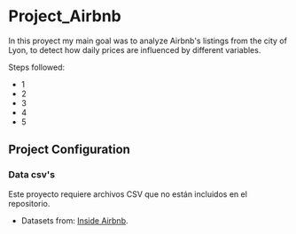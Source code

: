 # Project_Airbnb
In this proyect my main goal was to analyze Airbnb's listings from the city of Lyon, to detect how daily prices are influenced by different variables.

Steps followed: 
- 1
- 2
- 3
- 4
- 5
 
## Project Configuration

### Data csv's

Este proyecto requiere archivos CSV que no están incluidos en el repositorio.
- Datasets from: [Inside Airbnb](https://insideairbnb.com/get-the-data/).
